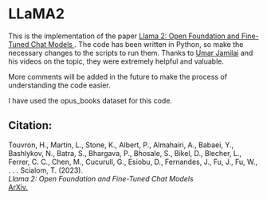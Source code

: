 # LLaMA2
This is the implementation of the paper [Llama 2: Open Foundation and Fine-Tuned Chat Models
](https://arxiv.org/abs/2307.09288). 
The code has been written in Python, so make the necessary changes to the scripts to run them.
Thanks to [Umar Jamilai](https://www.youtube.com/@umarjamilai) and his videos on the topic, they were extremely helpful and valuable.

More comments will be added in the future to make the process of understanding the code easier.

I have used the opus_books dataset for this code.

## Citation:
Touvron, H., Martin, L., Stone, K., Albert, P., Almahairi, A., Babaei, Y., Bashlykov, N., Batra, S., Bhargava, P., Bhosale, S., Bikel, D., Blecher, L., Ferrer, C. C., Chen, M., Cucurull, G., Esiobu, D., Fernandes, J., Fu, J., Fu, W., . . . Scialom, T. (2023).
<br>
*Llama 2: Open Foundation and Fine-Tuned Chat Models* 
<br>
[ArXiv.](https://arxiv.org/abs/2307.09288)
